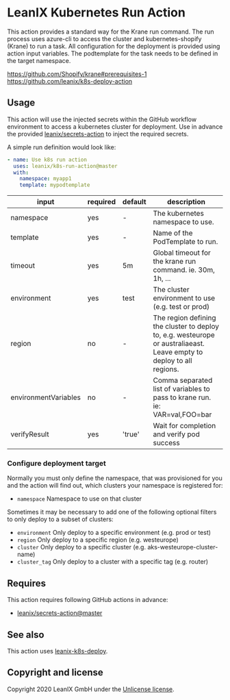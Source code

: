 # LeanIX Kubernetes Run Action

This action provides a standard way for the Krane run command. The run process uses azure-cli to access the cluster and
kubernetes-shopify (Krane) to run a task. All configuration for the deployment is provided using action input
variables. The podtemplate for the task needs to be defined in the target namespace.

https://github.com/Shopify/krane#prerequisites-1
https://github.com/leanix/k8s-deploy-action

## Usage

This action will use the injected secrets within the GitHub workflow environment to access a kubernetes cluster for deployment.
Use in advance the provided [leanix/secrets-action](https://github.com/leanix/secrets-action) to inject the required secrets.

A simple run definition would look like:
```yaml
- name: Use k8s run action
  uses: leanix/k8s-run-action@master
  with:
    namespace: myapp1
    template: mypodtemplate
```

| input | required | default | description |
|-------|----------|---------|-------------|
|namespace|yes|-|The kubernetes namespace to use.|
|template|yes|-|Name of the PodTemplate to run.|
|timeout|yes|5m|Global timeout for the krane run command. ie. 30m, 1h, ...|
|environment|yes|test|The cluster environment to use (e.g. test or prod)|
|region|no|-|The region defining the cluster to deploy to, e.g. westeurope or australiaeast. Leave empty to deploy to all regions.|
|environmentVariables|no|-|Comma separated list of variables to pass to krane run. ie: VAR=val,FOO=bar|
|verifyResult|yes|'true'|Wait for completion and verify pod success|

### Configure deployment target

Normally you must only define the namespace, that was provisioned for you and the action will find out, which clusters
your namespace is registered for:

* `namespace`            Namespace to use on that cluster

Sometimes it may be necessary to add one of the following optional filters to only deploy to a subset of clusters:

* `environment`          Only deploy to a specific environment (e.g. prod or test)
* `region`               Only deploy to a specific region (e.g. westeurope)
* `cluster`              Only deploy to a specific cluster (e.g. aks-westeurope-cluster-name)
* `cluster_tag`          Only deploy to a cluster with a specific tag (e.g. router)

## Requires
This action requires following GitHub actions in advance:
- [leanix/secrets-action@master](https://github.com/leanix/secrets-action)

## See also
This action uses [leanix-k8s-deploy](https://github.com/leanix/leanix-k8s-deploy).

## Copyright and license

Copyright 2020 LeanIX GmbH under the [Unlicense license](LICENSE).
